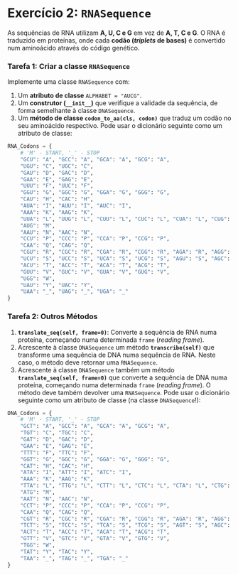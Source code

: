 # **Exercício 2: `RNASequence`**
As sequências de RNA utilizam **A, U, C e G** em vez de **A, T, C e G**. O RNA é traduzido em proteínas, onde cada **codão (*triplets* de bases)** é convertido num aminoácido através do código genético.

### **Tarefa 1: Criar a classe `RNASequence`**

Implemente uma classe `RNASequence` com:

1. Um **atributo de classe** `ALPHABET = "AUCG"`.
2. Um **construtor (`__init__`)** que verifique a validade da sequência, de forma semelhante à classe `DNASequence`.
3. Um **método de classe `codon_to_aa(cls, codon)`** que traduz um codão no seu aminoácido respectivo. Pode usar o dicionário seguinte como um atributo de classe:

```python
RNA_Codons = {
    # 'M' - START, '_' - STOP
    "GCU": "A", "GCC": "A", "GCA": "A", "GCG": "A",
    "UGU": "C", "UGC": "C",
    "GAU": "D", "GAC": "D",
    "GAA": "E", "GAG": "E",
    "UUU": "F", "UUC": "F",
    "GGU": "G", "GGC": "G", "GGA": "G", "GGG": "G",
    "CAU": "H", "CAC": "H",
    "AUA": "I", "AUU": "I", "AUC": "I",
    "AAA": "K", "AAG": "K",
    "UUA": "L", "UUG": "L", "CUU": "L", "CUC": "L", "CUA": "L", "CUG": "L",
    "AUG": "M",
    "AAU": "N", "AAC": "N",
    "CCU": "P", "CCC": "P", "CCA": "P", "CCG": "P",
    "CAA": "Q", "CAG": "Q",
    "CGU": "R", "CGC": "R", "CGA": "R", "CGG": "R", "AGA": "R", "AGG": "R",
    "UCU": "S", "UCC": "S", "UCA": "S", "UCG": "S", "AGU": "S", "AGC": "S",
    "ACU": "T", "ACC": "T", "ACA": "T", "ACG": "T",
    "GUU": "V", "GUC": "V", "GUA": "V", "GUG": "V",
    "UGG": "W",
    "UAU": "Y", "UAC": "Y",
    "UAA": "_", "UAG": "_", "UGA": "_"
}
```

### **Tarefa 2: Outros Métodos**
1. **`translate_seq(self, frame=0)`**: Converte a sequência de RNA numa proteína, começando numa determinada `frame` (*reading frame*).
2. Acrescente à classe `DNASequence` um método **`transcribe(self)`** que transforme uma sequência de DNA numa sequência de RNA. Neste caso, o método deve retornar uma `RNASequence`.
3. Acrescente à classe `DNASequence` também um método **`translate_seq(self, frame=0)`** que converte a sequência de DNA numa proteína, começando numa determinada `frame` (*reading frame*). O método deve também devolver uma `RNASequence`. Pode usar o dicionário seguinte como um atributo de classe (na classe `DNASequence`!):

```python
DNA_Codons = {
    # 'M' - START, '_' - STOP
    "GCT": "A", "GCC": "A", "GCA": "A", "GCG": "A",
    "TGT": "C", "TGC": "C",
    "GAT": "D", "GAC": "D",
    "GAA": "E", "GAG": "E",
    "TTT": "F", "TTC": "F",
    "GGT": "G", "GGC": "G", "GGA": "G", "GGG": "G",
    "CAT": "H", "CAC": "H",
    "ATA": "I", "ATT": "I", "ATC": "I",
    "AAA": "K", "AAG": "K",
    "TTA": "L", "TTG": "L", "CTT": "L", "CTC": "L", "CTA": "L", "CTG": "L",
    "ATG": "M",
    "AAT": "N", "AAC": "N",
    "CCT": "P", "CCC": "P", "CCA": "P", "CCG": "P",
    "CAA": "Q", "CAG": "Q",
    "CGT": "R", "CGC": "R", "CGA": "R", "CGG": "R", "AGA": "R", "AGG": "R",
    "TCT": "S", "TCC": "S", "TCA": "S", "TCG": "S", "AGT": "S", "AGC": "S",
    "ACT": "T", "ACC": "T", "ACA": "T", "ACG": "T",
    "GTT": "V", "GTC": "V", "GTA": "V", "GTG": "V",
    "TGG": "W",
    "TAT": "Y", "TAC": "Y",
    "TAA": "_", "TAG": "_", "TGA": "_"
}
```

